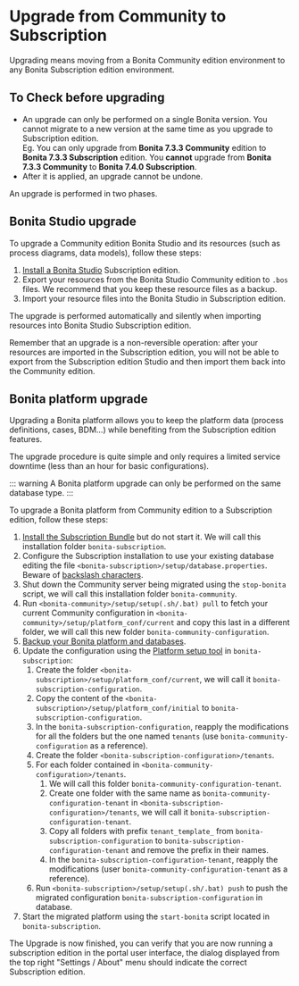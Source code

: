 # Upgrade from Community to Subscription

Upgrading means moving from a Bonita Community edition environment to any Bonita Subscription 
edition environment.

## To Check before upgrading

- An upgrade can only be performed on a single Bonita version. You cannot migrate to a new version at the same time as you upgrade to Subscription edition.  
  Eg. You can only upgrade from **Bonita 7.3.3 Community** edition to **Bonita 7.3.3 Subscription** edition. You **cannot** upgrade from **Bonita 7.3.3 Community** to **Bonita 7.4.0 Subscription**.
- After it is applied, an upgrade cannot be undone.

An upgrade is performed in two phases.

## Bonita Studio upgrade

To upgrade a Community edition Bonita Studio and its resources (such as process diagrams, data models), follow these steps:

1. [Install a Bonita  Studio](bonita-bpm-studio-installation.md) Subscription edition.
2. Export your resources from the Bonita Studio Community edition to `.bos` files. We recommend that you keep these resource files as a backup.
3. Import your resource files into the Bonita Studio in Subscription edition.

The upgrade is performed automatically and silently when importing resources into Bonita Studio Subscription edition.

Remember that an upgrade is a non-reversible operation: 
after your resources are imported in the Subscription edition, you will not be able to export from the Subscription edition Studio and then import them back into the Community edition.

## Bonita platform upgrade

Upgrading a Bonita platform allows you to keep the platform data (process definitions, cases, BDM...) 
while benefiting from the Subscription edition features.

The upgrade procedure is quite simple and only requires a limited service downtime (less than an hour for basic configurations).

::: warning
A Bonita platform upgrade can only be performed on the same database type.
:::

To upgrade a Bonita platform from Community edition to a Subscription edition, follow these steps:

1. [Install the Subscription Bundle](bonita-bpm-installation-overview.md) but do not start it. We will call this installation folder `bonita-subscription`.
2. Configure the Subscription installation to use your existing database editing the file `<bonita-subscription>/setup/database.properties`. Beware of [backslash characters](BonitaBPM_platform_setup.md#backslash_support).
3. Shut down the Community server being migrated using the `stop-bonita` script, we will call this installation folder `bonita-community`.
4. Run `<bonita-community>/setup/setup(.sh/.bat) pull` to fetch your current Community configuration in `<bonita-community>/setup/platform_conf/current` and copy this last in a different folder, we will call this new folder `bonita-community-configuration`.
5. [Backup your Bonita platform and databases](back-up-bonita-bpm-platform.md).
6. Update the configuration using the [Platform setup tool](BonitaBPM_platform_setup.md#configure_tool) in `bonita-subscription`:
   1. Create the folder `<bonita-subscription>/setup/platform_conf/current`, we will call it `bonita-subscription-configuration`.
   2. Copy the content of the `<bonita-subscription>/setup/platform_conf/initial` to `bonita-subscription-configuration`.
   3. In the `bonita-subscription-configuration`, reapply the modifications for all the folders but the one named `tenants` (use `bonita-community-configuration` as a reference).
   4. Create the folder `<bonita-subscription-configuration>/tenants`.
   5. For each folder contained in `<bonita-community-configuration>/tenants`.
      1. We will call this folder `bonita-community-configuration-tenant`.
      2. Create one folder with the same name as `bonita-community-configuration-tenant` in `<bonita-subscription-configuration>/tenants`, we will call it `bonita-subscription-configuration-tenant`.
      3. Copy all folders with prefix `tenant_template_` from `bonita-subscription-configuration` to `bonita-subscription-configuration-tenant` and remove the prefix in their names.
      4. In the `bonita-subscription-configuration-tenant`, reapply the modifications (user `bonita-community-configuration-tenant` as a reference).
   6. Run `<bonita-subscription>/setup/setup(.sh/.bat) push` to push the migrated configuration `bonita-subscription-configuration` in database.
7. Start the migrated platform using the `start-bonita` script located in `bonita-subscription`.

The Upgrade is now finished, you can verify that you are now running a subscription edition in the portal user interface, the dialog displayed from the top right "Settings / About" menu should indicate the correct Subscription edition.
